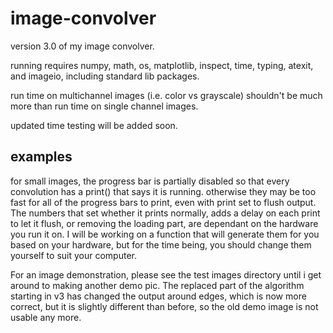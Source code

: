 # image-convolver
version 3.0 of my image convolver.

running requires numpy, math, os, matplotlib, inspect, time, typing, atexit, and imageio, including standard lib packages.

run time on multichannel images (i.e. color vs grayscale) shouldn't be much more than run time on single channel images.

updated time testing will be added soon.

## examples
for small images, the progress bar is partially disabled so that every convolution has a print() that says it is running. otherwise they may be too fast for all of the progress bars to print, even with print set to flush output. The numbers that set whether it prints normally, adds a delay on each print to let it flush, or removing the loading part, are dependant on the hardware you run it on. I will be working on a function that will generate them for you based on your hardware, but for the time being, you should change them yourself to suit your computer.

For an image demonstration, please see the test images directory until i get around to making another demo pic. The replaced part of the algorithm starting in v3 has changed the output around edges, which is now more correct, but it is slightly different than before, so the old demo image is not usable any more.